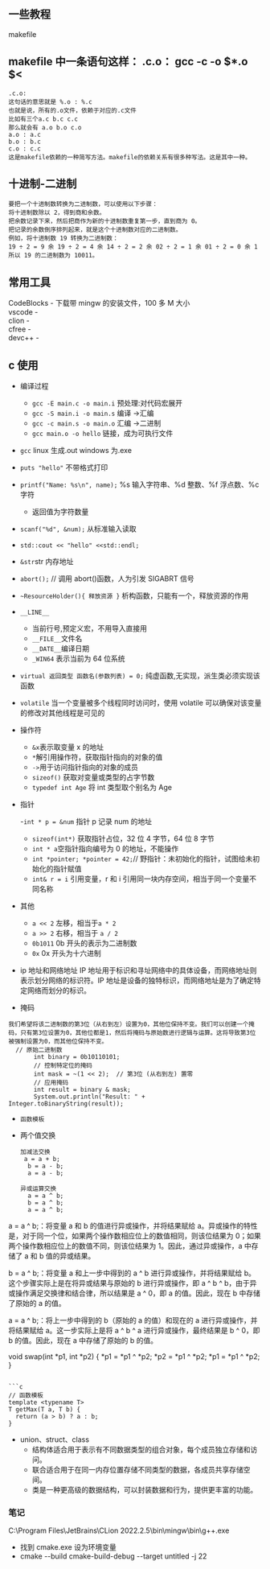 ## 一些教程

makefile

## makefile 中一条语句这样： .c.o： gcc -c -o $\*.o $<

```
.c.o:
这句话的意思就是 %.o : %.c
也就是说，所有的.o文件，依赖于对应的.c文件
比如有三个a.c b.c c.c
那么就会有 a.o b.o c.o
a.o : a.c
b.o : b.c
c.o : c.c
这是makefile依赖的一种简写方法。makefile的依赖关系有很多种写法。这是其中一种。
```

## 十进制-二进制

```
要把一个十进制数转换为二进制数，可以使用以下步骤：
将十进制数除以 2，得到商和余数。
把余数记录下来，然后把商作为新的十进制数重复第一步，直到商为 0。
把记录的余数倒序排列起来，就是这个十进制数对应的二进制数。
例如，将十进制数 19 转换为二进制数：
19 ÷ 2 = 9 余 19 ÷ 2 = 4 余 14 ÷ 2 = 2 余 02 ÷ 2 = 1 余 01 ÷ 2 = 0 余 1
所以 19 的二进制数为 10011。
```

## 常用工具

CodeBlocks - 下载带 mingw 的安装文件，100 多 M 大小  
vscode -  
clion -  
cfree -  
devc++ -

## c 使用

- 编译过程

  - `gcc -E main.c -o main.i` 预处理:对代码宏展开
  - `gcc -S main.i -o main.s` 编译 ->汇编
  - `gcc -c main.s -o main.o` 汇编 ->二进制
  - `gcc main.o -o hello` 链接，成为可执行文件

- `gcc` linux 生成.out windows 为.exe
- `puts "hello"` 不带格式打印
- `printf("Name: %s\n", name);` %s 输入字符串、%d 整数、%f 浮点数、%c 字符
  - 返回值为字符数量
- `scanf("%d", &num);` 从标准输入读取
- `std::cout << "hello" <<std::endl;`
- `&str`str 内存地址
- `abort();` // 调用 abort()函数，人为引发 SIGABRT 信号
- `~ResourceHolder(){ 释放资源 }` 析构函数，只能有一个，释放资源的作用
- `__LINE__`
  - 当前行号,预定义宏，不用导入直接用
  - `__FILE__`文件名
  - `__DATE__`编译日期
  - `_WIN64` 表示当前为 64 位系统
- `virtual 返回类型 函数名(参数列表) = 0;` 纯虚函数,无实现，派生类必须实现该函数
- `volatile` 当一个变量被多个线程同时访问时，使用 volatile 可以确保对该变量的修改对其他线程是可见的
- 操作符

  - `&x`表示取变量 x 的地址
  - `*`解引用操作符，获取指针指向的对象的值
  - `->`用于访问指针指向的对象的成员
  - `sizeof()` 获取对变量或类型的占字节数
  - `typedef int Age` 将 int 类型取个别名为 Age

- 指针

  -`int * p = &num` 指针 p 记录 num 的地址

  - `sizeof(int*)` 获取指针占位，32 位 4 字节，64 位 8 字节
  - `int * a`空指针指向编号为 0 的地址，不能操作
  - `int *pointer; *pointer = 42;`// 野指针：未初始化的指针，试图给未初始化的指针赋值
  - `int& r = i` 引用变量，r 和 i 引用同一块内存空间，相当于同一个变量不同名称

- 其他

  - `a << 2` 左移，相当于`a * 2`
  - `a >> 2` 右移，相当于 `a / 2`
  - `0b1011` 0b 开头的表示为二进制数
  - `0x` 0x 开头为十六进制

- ip 地址和网络地址
  IP 地址用于标识和寻址网络中的具体设备，而网络地址则表示划分网络的标识符。IP 地址是设备的独特标识，而网络地址是为了确定特定网络而划分的标识。
- 掩码

```
我们希望将该二进制数的第3位（从右到左）设置为0，其他位保持不变。我们可以创建一个掩码，只有第3位设置为0，其他位都是1，然后将掩码与原始数进行逻辑与运算。这将导致第3位被强制设置为0，而其他位保持不变。
  // 原始二进制数
       int binary = 0b10110101;
       // 控制特定位的掩码
       int mask = ~(1 << 2);  // 第3位 (从右到左) 置零
       // 应用掩码
       int result = binary & mask;
       System.out.println("Result: " + Integer.toBinaryString(result));

```

- `函数模板`
- 两个值交换

  ```
  加减法交换
   a = a + b;
    b = a - b;
    a = a - b;

  异或运算交换
    a = a ^ b;
    b = a ^ b;
    a = a ^ b;
  ```

a = a ^ b;：将变量 a 和 b 的值进行异或操作，并将结果赋给 a。异或操作的特性是，对于同一个位，如果两个操作数相应位上的数值相同，则该位结果为 0；如果两个操作数相应位上的数值不同，则该位结果为 1。因此，通过异或操作，a 中存储了 a 和 b 值的异或结果。

b = a ^ b;：将变量 a 和上一步中得到的 a ^ b 进行异或操作，并将结果赋给 b。这个步骤实际上是在将异或结果与原始的 b 进行异或操作，即 a ^ b ^ b，由于异或操作满足交换律和结合律，所以结果是 a ^ 0，即 a 的值。因此，现在 b 中存储了原始的 a 的值。

a = a ^ b;：将上一步中得到的 b（原始的 a 的值）和现在的 a 进行异或操作，并将结果赋给 a。这一步实际上是将 a ^ b ^ a 进行异或操作，最终结果是 b ^ 0，即 b 的值。因此，现在 a 中存储了原始的 b 的值。

void swap(int *p1, int *p2) {
*p1 = *p1 ^ *p2;
*p2 = *p1 ^ *p2;
*p1 = *p1 ^ \*p2;
}

````

```c
// 函数模板
template <typename T>
T getMax(T a, T b) {
  return (a > b) ? a : b;
}
````

- union、struct、class
  - 结构体适合用于表示有不同数据类型的组合对象，每个成员独立存储和访问。
  - 联合适合用于在同一内存位置存储不同类型的数据，各成员共享存储空间。
  - 类是一种更高级的数据结构，可以封装数据和行为，提供更丰富的功能。

### 笔记

C:\Program Files\JetBrains\CLion 2022.2.5\bin\mingw\bin\g++.exe

- 找到 cmake.exe 设为环境变量
- cmake --build cmake-build-debug --target untitled -j 22
